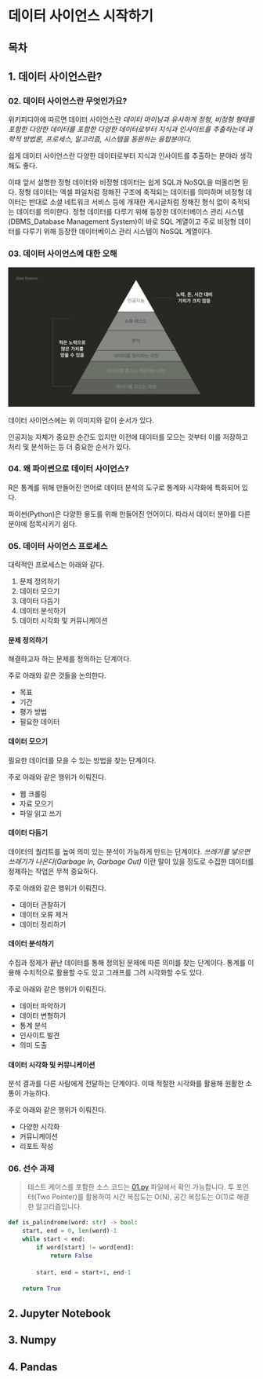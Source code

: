 # 데이터 사이언스 시작하기

## 목차

## 1. 데이터 사이언스란?

### 02. 데이터 사이언스란 무엇인가요?

위키피디아에 따르면 데이터 사이언스란 _데이터 마이닝과 유사하게 정형, 비정형 형태를 포함한 다양한 데이터를 포함한 다양한 데이터로부터 지식과 인사이트를 추출하는데 과학적 방법론, 프로세스, 알고리즘, 시스템을 동원하는 융합분야다._

쉽게 데이터 사이언스란 다양한 데이터로부터 지식과 인사이트를 추출하는 분야라 생각해도 좋다.

이때 앞서 설명한 정형 데이터와 비정형 데이터는 쉽게 SQL과 NoSQL을 떠올리면 된다. 정형 데이터는 엑셀 파일처럼 정해진 구조에 축적되는 데이터를 의미하며 비정형 데이터는 반대로 소셜 네트워크 서비스 등에 개재한 게시글처럼 정해진 형식 없이 축적되는 데이터를 의미한다. 정형 데이터를 다루기 위해 등장한 데이터베이스 관리 시스템(DBMS_Database Management System)이 바로 SQL 계열이고 주로 비정형 데이터를 다루기 위해 등장한 데이터베이스 관리 시스템이 NoSQL 계열이다.

### 03. 데이터 사이언스에 대한 오해

<img src="./Images/1.png" />

데이터 사이언스에는 위 이미지와 같이 순서가 있다.

인공지능 자체가 중요한 순간도 있지만 이전에 데이터를 모으는 것부터 이를 저장하고 처리 및 분석하는 등 더 중요한 순서가 있다.

### 04. 왜 파이썬으로 데이터 사이언스?

R은 통계를 위해 만들어진 언어로 데이터 분석의 도구로 통계와 시각화에 특화되어 있다.

파이썬(Python)은 다양한 용도를 위해 만들어진 언어이다. 따라서 데이터 분야를 다른 분야에 접목시키기 쉽다.

### 05. 데이터 사이언스 프로세스

대략적인 프로세스는 아래와 같다.

1. 문제 정의하기
2. 데이터 모으기
3. 데이터 다듬기
4. 데이터 분석하기
5. 데이터 시각화 및 커뮤니케이션

#### 문제 정의하기

해결하고자 하는 문제를 정의하는 단계이다.

주로 아래와 같은 것들을 논의한다.

- 목표
- 기간
- 평가 방법
- 필요한 데이터

#### 데이터 모으기

필요한 데이터를 모을 수 있는 방법을 찾는 단계이다.

주로 아래와 같은 행위가 이뤄진다.

- 웹 크롤링
- 자료 모으기
- 파일 읽고 쓰기

#### 데이터 다듬기

데이터의 퀄리트를 높여 의미 있는 분석이 가능하게 만드는 단계이다. _쓰레기를 넣으면 쓰레기가 나온다(Garbage In, Garbage Out)_ 이란 말이 있을 정도로 수집한 데이터를 정제하는 작업은 무척 중요하다.

주로 아래와 같은 행위가 이뤄진다.

- 데이터 관찰하기
- 데이터 오류 제거
- 데이터 정리하기

#### 데이터 분석하기

수집과 정제가 끝난 데이터를 통해 정의된 문제에 따른 의미를 찾는 단계이다. 통계를 이용해 수치적으로 활용할 수도 있고 그래프를 그려 시각화할 수도 있다.

주로 아래와 같은 행위가 이뤄진다.

- 데이터 파악하기
- 데이터 변형하기
- 통계 분석
- 인사이트 발견
- 의미 도출

#### 데이터 시각화 및 커뮤니케이션

분석 결과를 다른 사람에게 전달하는 단계이다. 이때 적절한 시각화를 활용해 원활한 소통이 가능하다.

주로 아래와 같은 행위가 이뤄진다.

- 다양한 시각화
- 커뮤니케이션
- 리포트 작성

### 06. 선수 과제

> 테스트 케이스를 포함한 소스 코드는 [01.py](./01.py) 파일에서 확인 가능합니다.
> 투 포인터(Two Pointer)를 활용하여 시간 복잡도는 O(N), 공간 복잡도는 O(1)로 해결한 알고리즘입니다.

```Python
def is_palindrome(word: str) -> bool:
    start, end = 0, len(word)-1
    while start < end:
        if word[start] != word[end]:
            return False

        start, end = start+1, end-1

    return True
```

## 2. Jupyter Notebook

## 3. Numpy

## 4. Pandas
